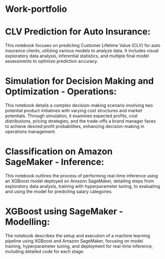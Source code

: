 # Work-portfolio
# CLV Prediction for Auto Insurance:
This notebook focuses on predicting Customer Lifetime Value (CLV) for auto insurance clients, utilizing various models to analyze data. It includes visual exploratory data analysis, inferential statistics, and multiple final model assessments to optimize prediction accuracy. ​​

# Simulation for Decision Making and Optimization - Operations: 
This notebook details a complex decision-making scenario involving two potential product initiatives with varying cost structures and market potentials. Through simulation, it examines expected profits, cost distributions, pricing strategies, and the trade-offs a brand manager faces to achieve desired profit probabilities, enhancing decision-making in operations management.

# Classification on Amazon SageMaker - Inference:
This notebook outlines the process of performing real-time inference using an XGBoost model deployed on Amazon SageMaker, detailing steps from exploratory data analysis, training with hyperparameter tuning, to evaluating and using the model for predicting salary categories.

# XGBoost using SageMaker - Modelling: 
The notebook describes the setup and execution of a machine learning pipeline using XGBoost and Amazon SageMaker, focusing on model training, hyperparameter tuning, and deployment for real-time inference, including detailed code for each stage.





